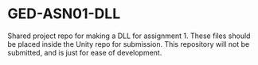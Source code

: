 # GED-ASN01-DLL
Shared project repo for making a DLL for assignment 1. These files should be placed inside the Unity repo for submission. This repository will not be submitted, and is just for ease of development.
